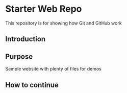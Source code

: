# Starter Web Repo

This repository is for showing how Git and GitHub work
## Introduction

## Purpose

Sample website with plenty of files for demos

## How to continue
